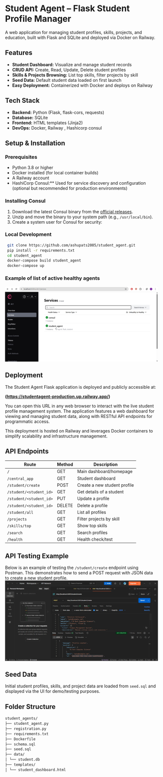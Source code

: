 # Student Agent – Flask Student Profile Manager

A web application for managing student profiles, skills, projects, and education, built with Flask and SQLite and deployed via Docker on Railway.

## Features

- **Student Dashboard:** Visualize and manage student records  
- **CRUD API:** Create, Read, Update, Delete student profiles  
- **Skills & Projects Browsing:** List top skills, filter projects by skill  
- **Seed Data:** Default student data loaded on first launch  
- **Easy Deployment:** Containerized with Docker and deploys on Railway

## Tech Stack

- **Backend:** Python (Flask, flask-cors, requests)  
- **Database:** SQLite  
- **Frontend:** HTML templates (Jinja2)  
- **DevOps:** Docker, Railway , Hashicorp consul

## Setup & Installation

### Prerequisites

- Python 3.8 or higher  
- Docker installed (for local container builds)  
- A Railway account
- HashiCorp Consul:** Used for service discovery and configuration (optional but recommended for production environments)
  
### Installing Consul
1. Download the latest Consul binary from the [official releases](https://releases.hashicorp.com/consul/).  
2. Unzip and move the binary to your system path (e.g., `/usr/local/bin`).  
3. Create a system user for Consul for security:

### Local Development

```sh
 git clone https://github.com/ashupats2005/student_agent.git
 pip install -r requirements.txt
 cd student_agent
 docker-compose build student_agent
 docker-compose up

```

### Example of list of active healthy agents
 ![consul healthy agents list](./agents.jpg)
 
## Deployment

The Student Agent Flask application is deployed and publicly accessible at:

**(https://studentagent-production.up.railway.app/)**

You can open this URL in any web browser to interact with the live student profile management system. The application features a web dashboard for viewing and managing student data, along with RESTful API endpoints for programmatic access.

This deployment is hosted on Railway and leverages Docker containers to simplify scalability and infrastructure management.

## API Endpoints

| Route                      | Method | Description                   |
|----------------------------|--------|-------------------------------|
| `/`                        | GET    | Main dashboard/homepage       |
| `/central_app`             | GET    | Student dashboard             |
| `/student/create`          | POST   | Create a new student profile  |
| `/student/<student_id>`    | GET    | Get details of a student      |
| `/student/<student_id>`    | PUT    | Update a profile              |
| `/student/<student_id>`    | DELETE | Delete a profile              |
| `/student/all`             | GET    | List all profiles             |
| `/projects`                | GET    | Filter projects by skill      |
| `/skills/top`              | GET    | Show top skills               |
| `/search`                  | GET    | Search profiles               |
| `/health`                  | GET    | Health check/test             |


## API Testing Example

Below is an example of testing the `/student/create` endpoint using Postman. This demonstrates how to send a POST request with JSON data to create a new student profile.
 ![postmanimage](./postman.jpg)



## Seed Data

Initial student profiles, skills, and project data are loaded from `seed.sql` and displayed via the UI for demo/testing purposes.

## Folder Structure
```sh
student_agents/
├── student_agent.py
├── registration.py
├── requirements.txt
├── Dockerfile
├── schema.sql
├── seed.sql
├── data/
│ └── student.db
├── templates/
│ └── student_dashboard.html
```








